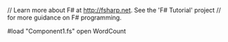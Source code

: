 ﻿// Learn more about F# at http://fsharp.net. See the 'F# Tutorial' project
// for more guidance on F# programming.

#load "Component1.fs"
open WordCount

